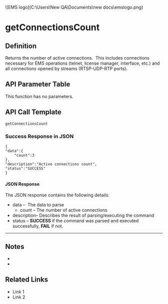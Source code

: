 ![EMS logo](C:\Users\New QA\Documents\new docs\emslogo.png)



# getConnectionsCount



## Definition

Returns the number of active connections.  This includes connections necessary for EMS operations (telnet, license manager, interface, etc.) and all connections opened by streams (RTSP-UDP-RTP ports).





## API Parameter Table

This function has no parameters.



## API Call Template

``` 
getConnectionsCount
```



### Success Response in JSON

``` 
{
"data":{
    "count":3
},
"description":"Active connections count",
"status":"SUCCESS"
}
```



#### JSON Response

The JSON response contains the following details:

- data –  The data to parse
  - count – The number of active connections
- description– Describes the result of parsing/executing the command
- status – **SUCCESS** if the command was parsed and executed successfully, **FAIL** if not.

------

## Notes

- ​
- ​





## **Related Links**

- Link 1
- Link 2